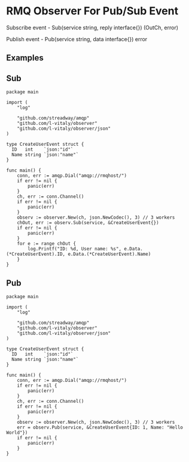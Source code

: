 RMQ Observer For Pub/Sub Event
============================

Subscribe event - Sub(service string, reply interface{}) (OutCh, error)

Publish event - Pub(service string, data interface{}) error

## Examples

## Sub

``` golang
package main

import (
    "log"
    
    "github.com/streadway/amqp"
    "github.com/l-vitaly/observer"
    "github.com/l-vitaly/observer/json"
)

type CreateUserEvent struct {
  ID   int    `json:"id"`
  Name string `json:"name"`
}

func main() {
    conn, err := amqp.Dial("amqp://rmqhost/")
    if err != nil {
        panic(err)
    }
	ch, err := conn.Channel()
	if err != nil {
	    panic(err)
	}
	observ := observer.New(ch, json.NewCodec(), 3) // 3 workers
    chOut, err := observ.Sub(service, &CreateUserEvent{})
    if err != nil {
   	    panic(err)
   	}
    for e := range chOut {
        log.Printf("ID: %d, User name: %s", e.Data.(*CreateUserEvent).ID, e.Data.(*CreateUserEvent).Name)         
    }   
}
```

## Pub

``` golang
package main

import (
    "log"
    
    "github.com/streadway/amqp"
    "github.com/l-vitaly/observer"
    "github.com/l-vitaly/observer/json"
)

type CreateUserEvent struct {
  ID   int    `json:"id"`
  Name string `json:"name"`
}

func main() {
    conn, err := amqp.Dial("amqp://rmqhost/")
    if err != nil {
        panic(err)
    }
	ch, err := conn.Channel()
	if err != nil {
	    panic(err)
	}
	observ := observer.New(ch, json.NewCodec(), 3) // 3 workers
	err = observ.Pub(service, &CreateUserEvent{ID: 1, Name: "Hello World"})
	if err != nil {
        panic(err)
    }
}
```
